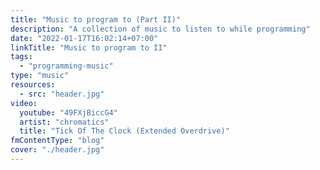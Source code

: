 ```yaml
---
title: "Music to program to (Part II)"
description: "A collection of music to listen to while programming"
date: "2022-01-17T16:02:14+07:00"
linkTitle: "Music to program to II"
tags:
  - "programming-music"
type: "music"
resources:
  - src: "header.jpg"
video:
  youtube: "49FXjBiccG4"
  artist: "chromatics"
  title: "Tick Of The Clock (Extended Overdrive)"
fmContentType: "blog"
cover: "./header.jpg"
---
```

